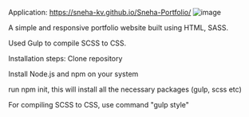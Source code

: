 Application: https://sneha-kv.github.io/Sneha-Portfolio/
![image](https://user-images.githubusercontent.com/62788140/133170278-575dc308-ce8f-4736-97d1-632d3241677f.png)

A simple and responsive portfolio website built using HTML, SASS.

Used Gulp to compile SCSS to CSS.

Installation steps:
Clone repository

Install Node.js and npm on your system

run npm init, this will install all the necessary packages (gulp, scss etc)

For compiling SCSS to CSS, use command "gulp style"
